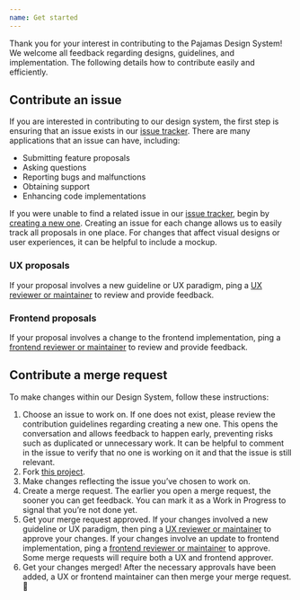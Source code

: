 ```yaml
---
name: Get started
---
```


Thank you for your interest in contributing to the Pajamas Design System! We 
welcome all feedback regarding designs, guidelines, and implementation. The 
following details how to contribute easily and efficiently.

## Contribute an issue

If you are interested in contributing to our design system, the first step is 
ensuring that an issue exists in our [issue tracker](https://gitlab.com/gitlab-org/gitlab-services/design.gitlab.com/issues). 
There are many applications that an issue can have, including:

*   Submitting feature proposals
*   Asking questions
*   Reporting bugs and malfunctions
*   Obtaining support
*   Enhancing code implementations

If you were unable to find a related issue in our [issue tracker](https://gitlab.com/gitlab-org/gitlab-services/design.gitlab.com/issues), 
begin by [creating a new one](https://gitlab.com/gitlab-org/gitlab-services/design.gitlab.com/issues/new). 
Creating an issue for each change allows us to easily track all proposals in one 
place. For changes that affect visual designs or user experiences, it can be 
helpful to include a mockup.

### UX proposals

If your proposal involves a new guideline or UX paradigm, ping a 
[UX reviewer or maintainer](https://about.gitlab.com/handbook/engineering/projects/#design.gitlab.com) 
to review and provide feedback.

### Frontend proposals

If your proposal involves a change to the frontend implementation, ping a 
[frontend reviewer or maintainer](https://about.gitlab.com/handbook/engineering/projects/#design.gitlab.com) 
to review and provide feedback.

## Contribute a merge request

To make changes within our Design System, follow these instructions:

1.  Choose an issue to work on. If one does not exist, please review the 
contribution guidelines regarding creating a new one. This opens the conversation 
and allows feedback to happen early, preventing risks such as duplicated or 
unnecessary work. It can be helpful to comment in the issue to verify that no one 
is working on it and that the issue is still relevant.
2.  Fork [this project](https://gitlab.com/gitlab-org/gitlab-services/design.gitlab.com).
3.  Make changes reflecting the issue you’ve chosen to work on.
4.  Create a merge request. The earlier you open a merge request, the sooner you 
can get feedback. You can mark it as a Work in Progress to signal that you’re 
not done yet.
5.  Get your merge request approved. If your changes involved a new guideline or 
UX paradigm, then ping a [UX reviewer or maintainer](https://about.gitlab.com/handbook/engineering/projects/#design.gitlab.com) 
to approve your changes. If your changes involve an update to frontend implementation, 
ping a [frontend reviewer or maintainer](https://about.gitlab.com/handbook/engineering/projects/#design.gitlab.com) 
to approve. Some merge requests will require both a UX and frontend approver.
6.  Get your changes merged! After the necessary approvals have been added, a UX 
or frontend maintainer can then merge your merge request. 🙌
